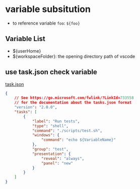 # variable subsitution

- to reference variable `foo`: `${foo}`

## Variable List

- ${userHome}
- ${workspaceFolder}: the opening directory path of vscode

## use task.json check variable

[task.json](vscode-tasks.md)

```json
{
    // See https://go.microsoft.com/fwlink/?LinkId=733558
    // for the documentation about the tasks.json format
    "version": "2.0.0",
    "tasks": [
        {
            "label": "Run tests",
            "type": "shell",
            "command": "./scripts/test.sh",
            "windows": {
                "command": "echo ${VariableName}"
            },
            "group": "test",
            "presentation": {
                "reveal": "always",
                "panel": "new"
            }
        }
    ]
}
```